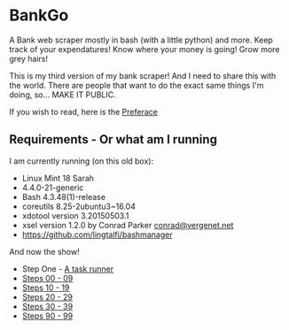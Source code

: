 # BankGo
A Bank web scraper mostly in bash (with a little python) and more.  Keep track of your expendatures!  Know where your money is going!  Grow more grey hairs!

This is my third version of my bank scraper!  And I need to share this with the world.  There are people that want to do the exact same things I'm doing, so...  MAKE IT PUBLIC.


If you wish to read, here is the [Preferace](pre.md)

## Requirements - Or what am I running
I am currently running (on this old box):
* Linux Mint 18 Sarah
* 4.4.0-21-generic
* Bash 4.3.48(1)-release
* coreutils	8.25-2ubuntu3~16.04
* xdotool version 3.20150503.1
* xsel version 1.2.0 by Conrad Parker <conrad@vergenet.net>
* https://github.com/lingtalfi/bashmanager


And now the show!
* Step One - [A task runner](bashman.md)
* [Steps 00 - 09](02.md)
* [Steps 10 - 19](10.md)
* [Steps 20 - 29](20.md)
* [Steps 30 - 39](30.md)
* [Steps 90 - 99](90.md)
